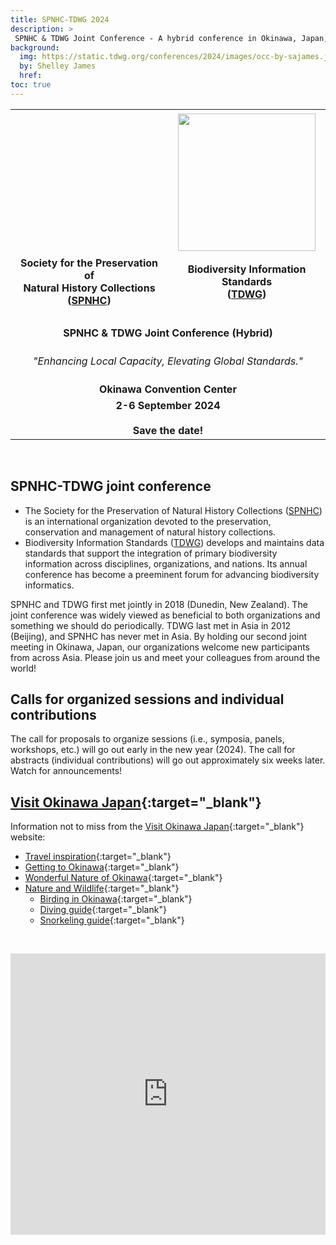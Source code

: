 ```yaml
---
title: SPNHC-TDWG 2024
description: >
 SPNHC & TDWG Joint Conference - A hybrid conference in Okinawa, Japan, 2-6 September 2024
background:
  img: https://static.tdwg.org/conferences/2024/images/occ-by-sajames.jpg
  by: Shelley James
  href: 
toc: true
---
```


<table style="width: 100%; border-collapse: collapse;" border="0">
<tbody>
<tr style="height: 234px;">
<td style="width: 50%; text-align: center; height: 234px;"><a href="https://www.spnhc.org"><img src="https://i0.wp.com/spnhc.org/wp-content/uploads/2022/10/SPNHC_LOGO_squareMed.jpg?w=216&amp;ssl=1" alt="" /></a></td>
<td style="width: 50%; text-align: center; height: 234px;"><a href="https://www.tdwg.org/"><img src="https://static.tdwg.org/logo/Colour/PNG/tdwg-logo-hex-sticker-noframe-w220.png" alt="" width="220" /></a></td>
</tr>
<tr>
<td style="text-align: center; width: 50%;"><strong>Society for the Preservation of</strong><br /><strong>Natural History Collections<br />(<a href="https://www.spnhc.org">SPNHC</a>)</strong></td>
<td style="text-align: center; width: 50%;"><strong>Biodiversity Information Standards</strong><br /><strong>(<a href="https://www.tdwg.org/">TDWG</a>)</strong></td>
</tr>
<tr>
<td style="text-align: center; width: 100%;" colspan="2">&nbsp;</td>
</tr>
<tr style="height: 18px;">
<td style="text-align: center; height: 18px; width: 100%;" colspan="2"><strong>SPNHC &amp; TDWG Joint Conference (Hybrid)</strong></td>
</tr>
 <tr>
  <td style="text-align: center; width: 100%; height: 4em;" colspan="2"><i>&quot;Enhancing Local Capacity, Elevating Global Standards.&quot;</i></td>
 </tr>
<tr style="height: 18px;">
<td style="width: 100%; text-align: center; height: 18px;" colspan="2"><strong>Okinawa Convention Center</strong></td>
</tr>
<tr style="height: 18px;">
<td style="text-align: center; height: 18px; width: 100%;" colspan="2"><strong>2-6 September 2024</strong></td>
</tr>
<tr>
<td style="width: 100%; text-align: center; height: 2.5em; vertical-align: bottom;" colspan="2"><strong>Save the date!</strong></td>
</tr>
</tbody>
</table>

<p>&nbsp;</p>

## SPNHC-TDWG joint conference

  - The Society for the Preservation of Natural History Collections ([SPNHC](https://www.spnhc.org)) is an international organization devoted to the preservation, conservation and management of natural history collections.
  - Biodiversity Information Standards ([TDWG](/)) develops and maintains data standards that support the integration of primary biodiversity information across disciplines, organizations, and nations. Its annual conference has become a preeminent forum for advancing biodiversity informatics.

SPNHC and TDWG first met jointly in 2018 (Dunedin, New Zealand).  The joint conference was widely viewed as beneficial to both organizations and something we should do periodically. TDWG last met in Asia in 2012 (Beijing), and SPNHC has never met in Asia.  By holding our second joint meeting in Okinawa, Japan, our organizations welcome new participants from across Asia.  Please join us and meet your colleagues from around the world!

## Calls for organized sessions and individual contributions

The call for proposals to organize sessions (i.e., symposia, panels, workshops, etc.) will go out early in the new year (2024). The call for abstracts (individual contributions) will go out approximately six weeks later.  Watch for announcements!

## [Visit Okinawa Japan](https://visitokinawajapan.com/){:target="_blank"} 

Information not to miss from the [Visit Okinawa Japan](https://visitokinawajapan.com/){:target="_blank"} website:
  - [Travel inspiration](https://visitokinawajapan.com/travel-inspiration/){:target="_blank"}
  - [Getting to Okinawa](https://visitokinawajapan.com/plan-your-trip/getting-to-okinawa/){:target="_blank"}
  - [Wonderful Nature of Okinawa](https://visitokinawajapan.com/discover/wonderful-nature-okinawa/){:target="_blank"}
  - [Nature and Wildlife](https://visitokinawajapan.com/travel-inspiration/nature-wildlife/){:target="_blank"}
    - [Birding in Okinawa](https://visitokinawajapan.com/travel-inspiration/okinawa-birdwatching-paradise/){:target="_blank"}
    - [Diving guide](https://visitokinawajapan.com/travel-inspiration/okinawa-diving-guide/){:target="_blank"}
    - [Snorkeling guide](https://visitokinawajapan.com/travel-inspiration/okinawa-snorkeling-guide/){:target="_blank"}


<p>&nbsp;</p>

<iframe src="https://www.google.com/maps/embed?pb=!1m18!1m12!1m3!1d15961271.026159793!2d127.5096399435818!3d30.779717013870645!2m3!1f0!2f0!3f0!3m2!1i1024!2i768!4f13.1!3m3!1m2!1s0x34e56ca503aaaaab%3A0xeb769b84d6de2088!2sOkinawa%20Convention%20Centre!5e0!3m2!1sen!2sus!4v1698478006062!5m2!1sen!2sus" width="100%" height="450" style="border:0;" allowfullscreen="" loading="lazy" referrerpolicy="no-referrer-when-downgrade"></iframe>
